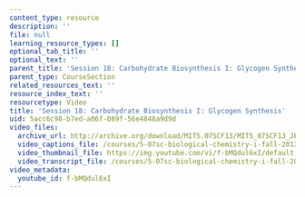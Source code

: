 ```yaml
---
content_type: resource
description: ''
file: null
learning_resource_types: []
optional_tab_title: ''
optional_text: ''
parent_title: 'Session 18: Carbohydrate Biosynthesis I: Glycogen Synthesis '
parent_type: CourseSection
related_resources_text: ''
resource_index_text: ''
resourcetype: Video
title: 'Session 18: Carbohydrate Biosynthesis I: Glycogen Synthesis'
uid: 5acc6c98-b7ed-a06f-089f-56e4848a9d9d
video_files:
  archive_url: http://archive.org/download/MIT5.07SCF13/MIT5_07SCF13_JE-Ses18_300k.mp4
  video_captions_file: /courses/5-07sc-biological-chemistry-i-fall-2013/f54a09b714c657bd96910761c7dfcafd_f-bMQdul6xI.vtt
  video_thumbnail_file: https://img.youtube.com/vi/f-bMQdul6xI/default.jpg
  video_transcript_file: /courses/5-07sc-biological-chemistry-i-fall-2013/6f898ba85f5f6a35e90d1ee8f25adedf_f-bMQdul6xI.pdf
video_metadata:
  youtube_id: f-bMQdul6xI
---
```

